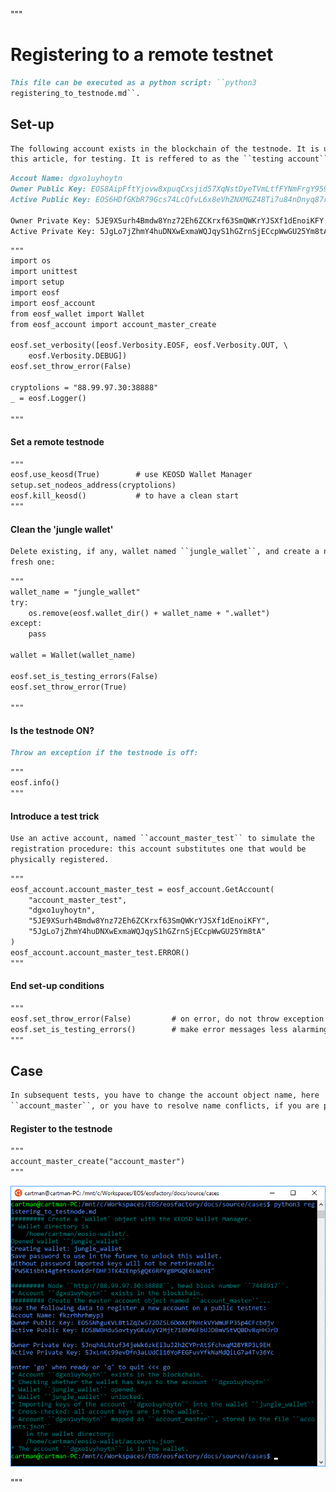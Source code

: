"""
# Registering to a remote testnet

```md
This file can be executed as a python script: ``python3 
registering_to_testnode.md``.
```

## Set-up

```md
The following account exists in the blockchain of the testnode. It is used, in
this article, for testing. It is reffered to as the ``testing account``.
```

```md
Accout Name: dgxo1uyhoytn
Owner Public Key: EOS8AipFftYjovw8xpuqCxsjid57XqNstDyeTVmLtfFYNmFrgY959
Active Public Key: EOS6HDfGKbR79Gcs74LcQfvL6x8eVhZNXMGZ48Ti7u84nDnyq87rv

Owner Private Key: 5JE9XSurh4Bmdw8Ynz72Eh6ZCKrxf63SmQWKrYJSXf1dEnoiKFY
Active Private Key: 5JgLo7jZhmY4huDNXwExmaWQJqyS1hGZrnSjECcpWwGU25Ym8tA 
```

```md
"""
import os
import unittest
import setup
import eosf
import eosf_account
from eosf_wallet import Wallet
from eosf_account import account_master_create

eosf.set_verbosity([eosf.Verbosity.EOSF, eosf.Verbosity.OUT, \
    eosf.Verbosity.DEBUG])
eosf.set_throw_error(False)

cryptolions = "88.99.97.30:38888"
_ = eosf.Logger()

"""
```
#### Set a remote testnode
```md
"""
eosf.use_keosd(True)        # use KEOSD Wallet Manager
setup.set_nodeos_address(cryptolions)
eosf.kill_keosd()           # to have a clean start
"""
```
#### Clean the 'jungle wallet'
```md
Delete existing, if any, wallet named ``jungle_wallet``, and create a new, 
fresh one:
```
```md
"""
wallet_name = "jungle_wallet"
try:
    os.remove(eosf.wallet_dir() + wallet_name + ".wallet")
except:
    pass

wallet = Wallet(wallet_name)

eosf.set_is_testing_errors(False)
eosf.set_throw_error(True)

"""
```
#### Is the testnode ON?

```md
Throw an exception if the testnode is off:
```

```md
"""
eosf.info()
"""
```
#### Introduce a test trick

```md
Use an active account, named ``account_master_test`` to simulate the 
registration procedure: this account substitutes one that would be
physically registered.

```

```md
"""
eosf_account.account_master_test = eosf_account.GetAccount(
    "account_master_test",
    "dgxo1uyhoytn", 
    "5JE9XSurh4Bmdw8Ynz72Eh6ZCKrxf63SmQWKrYJSXf1dEnoiKFY",
    "5JgLo7jZhmY4huDNXwExmaWQJqyS1hGZrnSjECcpWwGU25Ym8tA"
)
eosf_account.account_master_test.ERROR()
"""
```
#### End set-up conditions
```md
"""
eosf.set_throw_error(False)         # on error, do not throw exception
eosf.set_is_testing_errors()        # make error messages less alarming
"""
```

## Case

```md
In subsequent tests, you have to change the account object name, here 
``account_master``, or you have to resolve name conflicts, if you are prompted.
```
#### Register to the testnode
```md
"""
account_master_create("account_master")
"""
```
<img src="registering.png" alt="registering" width="680px"/>

"""